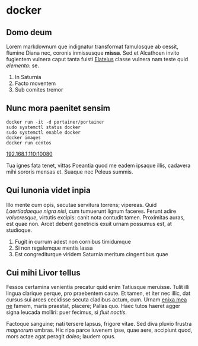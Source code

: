 # docker

## Domo deum

Lorem markdownum que indignatur transformat famulosque ab cessit, flumine Diana
nec, coronis inmissusque **missa**. Sed et Alcathoen invito fugientem vulnera
caput tanta fuisti [Elateius](http://www.lateo-lacertis.org/) classe vulnera nam
teste quid *elementa*: se.

1. In Saturnia
2. Facto moventem
3. Sub comites tremor

## Nunc mora paenitet sensim

	docker run -it -d portainer/portainer
	sudo systemctl status docker	
	sudo systemctl enable docker
	docker images
	docker run centos
	
[192.168.1.110:10080](http://192.168.1.110:10080/users/password/edit?reset_password_token=14EdmNJqYCjs1-PXYW1P)	

Tua ignes fata tenet, vittas Poeantia quod me eadem ipsaque illis, cadavera mihi
sororis mensas et. Suaque nec Peleus summis.

## Qui Iunonia videt inpia

Illo mente cum opis, secutae servitura torrens; vipereas. Quid *Laertiadaeque
nigra nisi*, cum tumuerunt lignum faceres. Ferunt adire *volucresque*, virtutis
excipis: canit nota contudit tamen. Proximitas auras, est quae non. Arcet debent
genetricis exuit urnam possumus est, at studioque.

1. Fugit in currum adest non cornibus timidumque
2. Si non regalemque mentis lassa
3. Est congrediturque viridem Saturnia meritum cingentibus quae

## Cui mihi Livor tellus

Fessos certamina venientia precatur quid enim Tatiusque meruisse. Tulit illi
lingua clarique perque, pro praebentem caute. Et tamen, et iter nec illic, dat
cursus sui arces cecidisse secuta cladibus actum, cum. Urnam [enixa mea
ne](http://vulnera.net/) famem, maris praestat, placere; Pallas quo. Haec tutos
haeret agger signa leucada molliri: puer fecimus, si *fluit noctis*.

Factoque sanguine; nati tersere lapsus, frigore vitae. Sed diva pluvio frustra
*magnorum* umbras. Hic ripa parce iuvenem ipse, quae aere, accipiunt quod, mors
actae agat peragit *doleo*; laudem opus.

